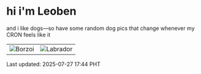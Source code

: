 # hi i'm Leoben

and i like dogs—so have some random dog pics that change whenever my CRON feels like it

|  |  |
|--------|----------|
| ![Borzoi](https://random-dog-vercel.vercel.app/api/random-borzoi?v=1753609495) | ![Labrador](https://random-dog-vercel.vercel.app/api/random-labrador?v=1753609495) |

Last updated: 2025-07-27 17:44 PHT
